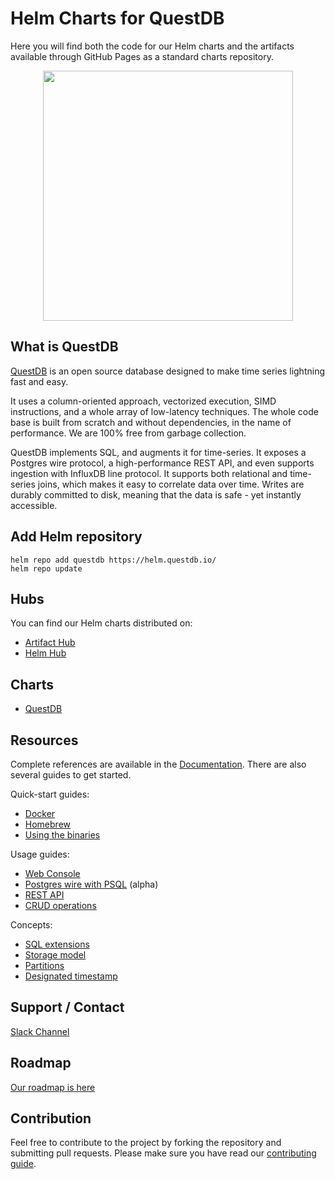 # Helm Charts for QuestDB

Here you will find both the code for our Helm charts and the artifacts available
through GitHub Pages as a standard charts repository.

<!-- prettier-ignore-start -->
<div align="center">
  <a href="http://questdb.io">
    <img src=".github/containers.png" width="400" />
  </a>
</div>
<!-- prettier-ignore-end -->

## What is QuestDB

[QuestDB](https://questdb.io) is an open source database designed to make time
series lightning fast and easy.

It uses a column-oriented approach, vectorized execution, SIMD instructions, and
a whole array of low-latency techniques. The whole code base is built from
scratch and without dependencies, in the name of performance. We are 100% free
from garbage collection.

QuestDB implements SQL, and augments it for time-series. It exposes a Postgres
wire protocol, a high-performance REST API, and even supports ingestion with
InfluxDB line protocol. It supports both relational and time-series joins, which
makes it easy to correlate data over time. Writes are durably committed to disk,
meaning that the data is safe - yet instantly accessible.

## Add Helm repository

```shell
helm repo add questdb https://helm.questdb.io/
helm repo update
```

## Hubs

You can find our Helm charts distributed on:

- [Artifact Hub](https://artifacthub.io/packages/helm/questdb/questdb)
- [Helm Hub](https://hub.helm.sh/charts/questdb/questdb)

## Charts

- [QuestDB](charts/questdb/README.md)

## Resources

Complete references are available in the
[Documentation](https://questdb.io/docs/introduction). There are also several
guides to get started.

Quick-start guides:

- [Docker](https://questdb.io/docs/guide/docker)
- [Homebrew](https://questdb.io/docs/guide/homebrew)
- [Using the binaries](https://questdb.io/docs/guide/binaries)

Usage guides:

- [Web Console](https://questdb.io/docs/guide/web-console)
- [Postgres wire with PSQL](https://questdb.io/docs/guide/postgres-wire) (alpha)
- [REST API](https://questdb.io/docs/guide/rest)
- [CRUD operations](https://questdb.io/docs/guide/crud)

Concepts:

- [SQL extensions](https://questdb.io/docs/concept/sql-extensions)
- [Storage model](https://questdb.io/docs/concept/storage-model)
- [Partitions](https://questdb.io/docs/concept/partitions)
- [Designated timestamp](https://questdb.io/docs/concept/designated-timestamp)

## Support / Contact

[Slack Channel](https://slack.questdb.io)

## Roadmap

[Our roadmap is here](https://github.com/questdb/questdb/projects/3)

## Contribution

Feel free to contribute to the project by forking the repository and submitting
pull requests. Please make sure you have read our
[contributing guide](https://github.com/questdb/questdb-kubernetes/blob/master/CONTRIBUTING.md).
